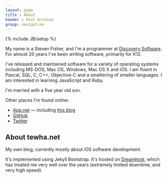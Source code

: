 ```yaml
---
layout: page
title : About
header : Post Archive
group: navigation
---
```

{% include JB/setup %}

My name is a Steven Fisher, and I'm a programmer at [Discovery Software][discovery]. For almost 20 years I've been writing software, primarily for K12.

I've released and maintained software for a variety of operating systems including MS-DOS, Mac OS, Windows, Mac OS X and iOS. I am fluent in Pascal, SQL, C, C++, Objective-C and a smattering of smaller languages. I am interested in learning JavaScript and Ruby.

I'm married with a five year old son.

Other places I'm found online:

* [App.net][adn] — including [this blog][github-blog]
* [GitHub][github]
* [Twitter][twitter]

## About tewha.net ##

My own blog, currently mostly about iOS software development.

It's implemented using Jekyll Bootstrap. It's hosted on [Dreamhost][dreamhost], which has treated me very well over the years (extremely limited downtime, and very high speed).

[adn]: https://alpha.app.net/tewha
[github]: https://github.com/tewha
[github-blog]: https://github.com/tewha/tewha.github.com
[twitter]: https://twitter.com/tewha
[discovery]: http://www.discoverysoftware.com
[dreamhost]: http://www.dreamhost.com/r.cgi?67943
